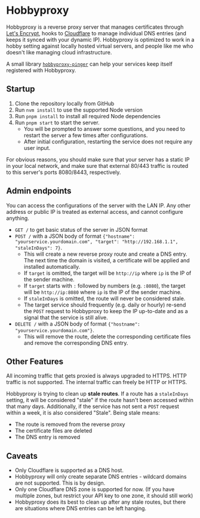 # Hobbyproxy

Hobbyproxy is a reverse proxy server that manages certificates through [Let's Encrypt](https://letsencrypt.org/), hooks to [Cloudflare](https://www.cloudflare.com/) to manage individual DNS entries (and keeps it synced with your dynamic IP). Hobbyproxy is optimized to work in a hobby setting against locally hosted virtual servers, and people like me who doesn't like managing cloud infrastructure.

A small library [`hobbyproxy-pinger`](https://github.com/wolfie/hobbyproxy-pinger) can help your services keep itself registered with Hobbyproxy.

## Startup

1. Clone the repository locally from GitHub
1. Run `nvm install` to use the supported Node version
1. Run `pnpm install` to install all required Node dependencies
1. Run `pnpm start` to start the server.
   - You will be prompted to answer some questions, and you need to restart the server a few times after configurations.
   - After initial configuration, restarting the service does not require any user input.

For obvious reasons, you should make sure that your server has a static IP in your local network, and make sure that external 80/443 traffic is routed to this server's ports 8080/8443, respectively.

## Admin endpoints

You can access the configurations of the server with the LAN IP. Any other address or public IP is treated as external access, and cannot configure anything.

- `GET /` to get basic status of the server in JSON format
- `POST /` with a JSON body of format `{"hostname": "yourservice.yourdomain.com", "target": "http://192.168.1.1", "staleInDays": 7}`.
  - This will create a new reverse proxy route and create a DNS entry. The next time the domain is visited, a certificate will be applied and installed automatically.
  - If `target` is omitted, the target will be `http://ip` where `ip` is the IP of the sender machine.
  - If `target` starts with `:` followed by numbers (e.g. `:8080`), the target will be `http://ip:8080` where `ip` is the IP of the sender machine.
  - If `staleInDays` is omitted, the route will never be considered stale.
  - The target service should frequently (e.g. daily or hourly) re-send the `POST` request to Hobbyproxy to keep the IP up-to-date and as a signal that the service is still alive.
- `DELETE /` with a JSON body of format `{"hostname": "yourservice.yourdomain.com"}`.
  - This will remove the route, delete the corresponding certificate files and remove the corresponding DNS entry.

## Other Features

All incoming traffic that gets proxied is always upgraded to HTTPS. HTTP traffic is not supported. The internal traffic can freely be HTTP or HTTPS.

Hobbyproxy is trying to clean up **stale routes**. If a route has a `staleInDays` setting, it will be considered "stale" if the route hasn't been accessed within that many days. Additionally, if the service has not sent a `POST` request within a week, it is also considered "Stale". Being stale means:

- The route is removed from the reverse proxy
- The certificate files are deleted
- The DNS entry is removed

## Caveats

- Only Cloudflare is supported as a DNS host.
- Hobbyproxy will only create separate DNS entries - wildcard domains are not supported. This is by design.
- Only one Cloudflare DNS zone is supported for now. (If you have multiple zones, but restrict your API key to one zone, it should still work)
- Hobbyproxy does its best to clean up after any stale routes, but there are situations where DNS entries can be left hanging.
